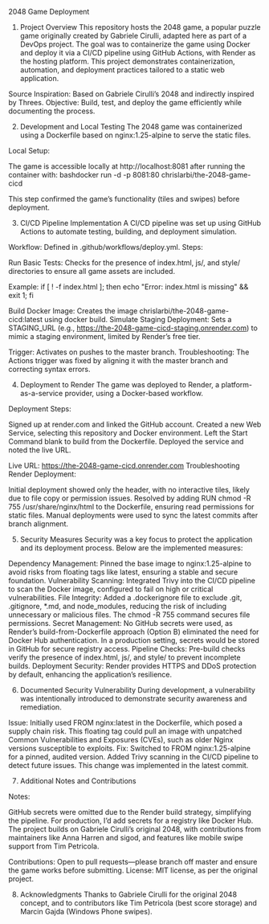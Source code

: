 2048 Game Deployment

1. Project Overview
   This repository hosts the 2048 game, a popular puzzle game originally created by Gabriele Cirulli, adapted here as part of a DevOps project. The goal was to containerize the game using Docker and deploy it via a CI/CD pipeline using GitHub Actions, with Render as the hosting platform. This project demonstrates containerization, automation, and deployment practices tailored to a static web application.

Source Inspiration: Based on Gabriele Cirulli’s 2048 and indirectly inspired by Threes.
Objective: Build, test, and deploy the game efficiently while documenting the process.

2. Development and Local Testing
   The 2048 game was containerized using a Dockerfile based on nginx:1.25-alpine to serve the static files.

Local Setup:

The game is accessible locally at http://localhost:8081 after running the container with:
bashdocker run -d -p 8081:80 chrislarbi/the-2048-game-cicd

This step confirmed the game’s functionality (tiles and swipes) before deployment.

3. CI/CD Pipeline Implementation
   A CI/CD pipeline was set up using GitHub Actions to automate testing, building, and deployment simulation.

Workflow: Defined in .github/workflows/deploy.yml.
Steps:

Run Basic Tests: Checks for the presence of index.html, js/, and style/ directories to ensure all game assets are included.

Example: if [ ! -f index.html ]; then echo "Error: index.html is missing" && exit 1; fi

Build Docker Image: Creates the image chrislarbi/the-2048-game-cicd:latest using docker build.
Simulate Staging Deployment: Sets a STAGING_URL (e.g., https://the-2048-game-cicd-staging.onrender.com) to mimic a staging environment, limited by Render’s free tier.

Trigger: Activates on pushes to the master branch.
Troubleshooting: The Actions trigger was fixed by aligning it with the master branch and correcting syntax errors.

4. Deployment to Render
   The game was deployed to Render, a platform-as-a-service provider, using a Docker-based workflow.

Deployment Steps:

Signed up at render.com and linked the GitHub account.
Created a new Web Service, selecting this repository and Docker environment.
Left the Start Command blank to build from the Dockerfile.
Deployed the service and noted the live URL.

Live URL: https://the-2048-game-cicd.onrender.com
Troubleshooting Render Deployment:

Initial deployment showed only the header, with no interactive tiles, likely due to file copy or permission issues.
Resolved by adding RUN chmod -R 755 /usr/share/nginx/html to the Dockerfile, ensuring read permissions for static files.
Manual deployments were used to sync the latest commits after branch alignment.

5. Security Measures
   Security was a key focus to protect the application and its deployment process. Below are the implemented measures:

Dependency Management: Pinned the base image to nginx:1.25-alpine to avoid risks from floating tags like latest, ensuring a stable and secure foundation.
Vulnerability Scanning: Integrated Trivy into the CI/CD pipeline to scan the Docker image, configured to fail on high or critical vulnerabilities.
File Integrity: Added a .dockerignore file to exclude .git, .gitignore, \*.md, and node_modules, reducing the risk of including unnecessary or malicious files. The chmod -R 755 command secures file permissions.
Secret Management: No GitHub secrets were used, as Render’s build-from-Dockerfile approach (Option B) eliminated the need for Docker Hub authentication. In a production setting, secrets would be stored in GitHub for secure registry access.
Pipeline Checks: Pre-build checks verify the presence of index.html, js/, and style/ to prevent incomplete builds.
Deployment Security: Render provides HTTPS and DDoS protection by default, enhancing the application’s resilience.

6. Documented Security Vulnerability
   During development, a vulnerability was intentionally introduced to demonstrate security awareness and remediation.

Issue: Initially used FROM nginx:latest in the Dockerfile, which posed a supply chain risk. This floating tag could pull an image with unpatched Common Vulnerabilities and Exposures (CVEs), such as older Nginx versions susceptible to exploits.
Fix: Switched to FROM nginx:1.25-alpine for a pinned, audited version. Added Trivy scanning in the CI/CD pipeline to detect future issues. This change was implemented in the latest commit.

7. Additional Notes and Contributions

Notes:

GitHub secrets were omitted due to the Render build strategy, simplifying the pipeline. For production, I’d add secrets for a registry like Docker Hub.
The project builds on Gabriele Cirulli’s original 2048, with contributions from maintainers like Anna Harren and sigod, and features like mobile swipe support from Tim Petricola.

Contributions: Open to pull requests—please branch off master and ensure the game works before submitting.
License: MIT license, as per the original project.

8. Acknowledgments
   Thanks to Gabriele Cirulli for the original 2048 concept, and to contributors like Tim Petricola (best score storage) and Marcin Gajda (Windows Phone swipes).
